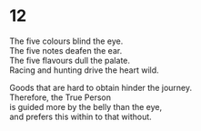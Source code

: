 # 12

The five colours blind the eye.<br/>
The five notes deafen the ear.<br/>
The five flavours dull the palate.<br/>
Racing and hunting drive the heart wild.<br/>

Goods that are hard to obtain hinder the journey.<br/>
Therefore, the True Person<br/>
is guided more by the belly than the eye,<br/>
and prefers this within to that without.<br/>